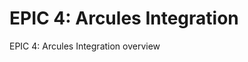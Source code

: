 
# EPIC 4: Arcules Integration

<EpicCardsSlide
  :cards="[
    {
      title: 'Objective',
      themeColor: 'primary',
      icon: '🎯',
      pros: [
        'Deploy motion detection in Arcules cloud with seamless event sync to XProtect.'
      ]
    },
    {
      title: 'Features',
      themeColor: 'info',
      icon: 'i-carbon:list',
      pros: [
        'Cloud analytics configuration: rule-based alarm triggers via Arcules portal',
        'Smart Search: pixel motion-based search across Arcules-connected cameras',
        'API integration: device authentication, metadata search, event sync',
        'Compliance with Arcules streaming restrictions (no 24/7 live view)'
      ]
    },
    {
      title: 'Success Metrics',
      themeColor: 'success',
      icon: 'i-carbon:chart-bar',
      pros: [
        '100% event sync reliability between Arcules and XProtect',
        '≤2 seconds average latency for alarm propagation',
        'All supported camera models integrated',
        'No compliance violations with Arcules streaming policies'
      ]
    }
  ]"
/>

<div class="text-xs opacity-50 mt-4">EPIC 4: Arcules Integration overview</div>
